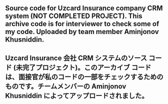 ## Source code for Uzcard Insurance company CRM system (NOT COMPLETED PROJECT). This archive code is for interviewer to check some of my code. Uploaded by team member Aminjonov Khusniddin.
## Uzcard Insurance 会社 CRM システムのソース コード (未完了プロジェクト)。このアーカイブ コードは、面接官が私のコードの一部をチェックするためのものです。チームメンバーの Aminjonov Khusniddin によってアップロードされました。